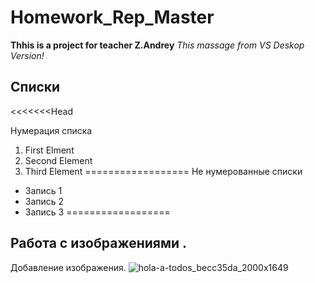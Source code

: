 # Homework_Rep_Master
**Thhis is a project for teacher Z.Andrey**
*This massage from VS Deskop Version!*
## Списки 
<<<<<<<Head

Нумерация списка 
1. First Elment
2. Second Element
3. Third Element
==================
Не нумерованные списки
* Запись 1
* Запись 2
* Запись 3 
==================
 ## Работа с изображениями .
Добавление изображения. 
![hola-a-todos_becc35da_2000x1649](https://user-images.githubusercontent.com/109942162/181155578-1af2bf0e-b37c-425c-b923-1c515e94ef04.jpg)
